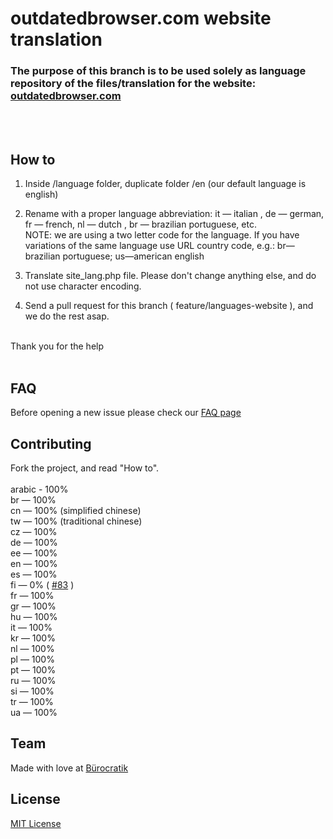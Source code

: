 # outdatedbrowser.com website translation

### The purpose of this branch is to be used solely as language repository of the files/translation for the website: [outdatedbrowser.com](http://outdatedbrowser.com)
<br><br>



## How to


1. Inside /language folder, duplicate folder /en (our default language is english)

2. Rename with a proper language abbreviation: it — italian , de — german, fr — french, nl — dutch , br — brazilian portuguese, etc. <br> NOTE: we are using a two letter  code for the language. If you have variations of the same language use URL country code, e.g.: br—brazilian portuguese; us—american english

3. Translate site_lang.php file. Please don't change anything else, and do not use character encoding.


4. Send a pull request for this branch ( feature/languages-website ), and we do the rest asap.


<br>
Thank you for the help
<br><br>

## FAQ

Before opening a new issue please check our [FAQ page](https://github.com/burocratik/outdated-browser/wiki/FAQ-translations-for-outdatedbrowser.com)

## Contributing

Fork the project, and read "How to".<br><br>
arabic - 100% <br>
br — 100% <br>
cn — 100% (simplified chinese) <br>
tw — 100% (traditional chinese) <br>
cz — 100% <br>
de — 100% <br>
ee — 100% <br>
en — 100% <br>
es — 100%  <br>
fi — 0% ( [#83](https://github.com/burocratik/outdated-browser/issues/83) )<br>
fr — 100% <br>
gr — 100% <br>
hu — 100% <br>
it — 100% <br>
kr — 100% <br>
nl — 100% <br>
pl — 100% <br>
pt — 100% <br>
ru — 100% <br>
si — 100% <br>
tr — 100% <br>
ua — 100% <br>


## Team

Made with love at [Bürocratik](http://burocratik.com)


## License

[MIT License](http://zenorocha.mit-license.org/)
